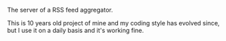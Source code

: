 The server of a RSS feed aggregator.

This is 10 years old project of mine and my coding style has evolved since, but
I use it on a daily basis and it's working fine.
